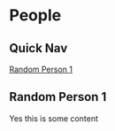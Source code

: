 # People

## Quick Nav

[Random Person 1](#random-person-1)

## Random Person 1

Yes this is some content
